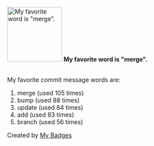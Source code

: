 <img src="https://my-badges.github.io/my-badges/favorite-word.png" alt="My favorite word is &quot;merge&quot;." title="My favorite word is &quot;merge&quot;." width="128">
<strong>My favorite word is &quot;merge&quot;.</strong>
<br><br>

My favorite commit message words are:

1. merge (used 105 times)
2. bump (used 88 times)
3. update (used 84 times)
4. add (used 83 times)
5. branch (used 56 times)


Created by <a href="https://github.com/my-badges/my-badges">My Badges</a>